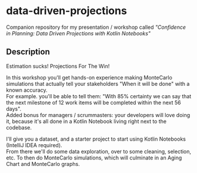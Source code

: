 # data-driven-projections

Companion repository for my presentation / workshop called _"Confidence in Planning: Data Driven Projections with Kotlin Notebooks"_

## Description
Estimation sucks! Projections For The Win!

In this workshop you'll get hands-on experience making MonteCarlo simulations that actually tell your stakeholders "When it will be done" with a known accuracy.  
For example. you'll be able to tell them: "With 85% certainty we can say that the next milestone of 12 work items will be completed within the next 56 days".  
Added bonus for managers / scrummasters: your developers will love doing it, because it's all done in a Kotlin Notebook living right next to the codebase.  

I'll give you a dataset, and a starter project to start using Kotlin Notebooks (IntelliJ IDEA required).  
From there we'll do some data exploration, over to some cleaning, selection, etc. To then do MonteCarlo simulations, which will culminate in an Aging Chart and MonteCarlo graphs.
